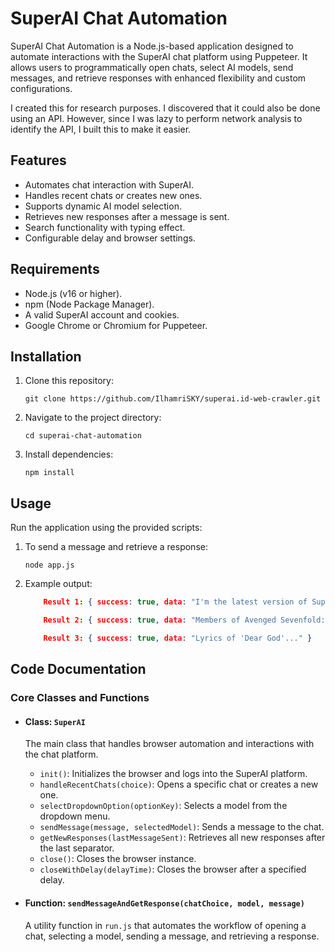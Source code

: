 SuperAI Chat Automation
=======================

SuperAI Chat Automation is a Node.js-based application designed to automate interactions with the SuperAI chat platform using Puppeteer. It allows users to programmatically open chats, select AI models, send messages, and retrieve responses with enhanced flexibility and custom configurations.

I created this for research purposes. I discovered that it could also be done using an API. However, since I was lazy to perform network analysis to identify the API, I built this to make it easier.

Features
--------

*   Automates chat interaction with SuperAI.
*   Handles recent chats or creates new ones.
*   Supports dynamic AI model selection.
*   Retrieves new responses after a message is sent.
*   Search functionality with typing effect.
*   Configurable delay and browser settings.

Requirements
------------

*   Node.js (v16 or higher).
*   npm (Node Package Manager).
*   A valid SuperAI account and cookies.
*   Google Chrome or Chromium for Puppeteer.

Installation
------------

1.  Clone this repository:
    
        git clone https://github.com/IlhamriSKY/superai.id-web-crawler.git
    
2.  Navigate to the project directory:
    
        cd superai-chat-automation
    
3.  Install dependencies:
    
        npm install
    
Usage
-----

Run the application using the provided scripts:

1.  To send a message and retrieve a response:
    
        node app.js
    
2.  Example output:
    
    ```json
        Result 1: { success: true, data: "I'm the latest version of SuperAI!" }
    ```
    ```json
        Result 2: { success: true, data: "Members of Avenged Sevenfold: M. Shadows, Synyster Gates, Zacky Vengeance, Johnny Christ, Brooks Wackerman" }
    ```
    ```json
        Result 3: { success: true, data: "Lyrics of 'Dear God'..." }
    ```

Code Documentation
------------------

### Core Classes and Functions

*   #### Class: `SuperAI`
    
    The main class that handles browser automation and interactions with the chat platform.
    
    *   `init()`: Initializes the browser and logs into the SuperAI platform.
    *   `handleRecentChats(choice)`: Opens a specific chat or creates a new one.
    *   `selectDropdownOption(optionKey)`: Selects a model from the dropdown menu.
    *   `sendMessage(message, selectedModel)`: Sends a message to the chat.
    *   `getNewResponses(lastMessageSent)`: Retrieves all new responses after the last separator.
    *   `close()`: Closes the browser instance.
    *   `closeWithDelay(delayTime)`: Closes the browser after a specified delay.
*   #### Function: `sendMessageAndGetResponse(chatChoice, model, message)`
    
    A utility function in `run.js` that automates the workflow of opening a chat, selecting a model, sending a message, and retrieving a response.
    